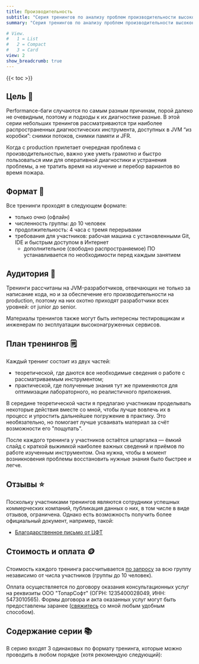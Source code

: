 ```yaml
---
title: Производительность
subtitle: "Серия тренингов по анализу проблем производительности высоконагруженных приложений на JVM"
summary: "Серия тренингов по анализу проблем производительности высоконагруженных приложений на JVM"

# View.
#   1 = List
#   2 = Compact
#   3 = Card
view: 2
show_breadcrumb: true
---
```

{{< toc >}}

## Цель 🎯

Performance-баги случаются по самым разным причинам, порой далеко не очевидным, поэтому и подходы к их диагностике разные. В этой серии небольших тренингов рассматриваются три наиболее распространенных диагностических инструмента, доступных в JVM “из коробки”: снимки потоков, снимки памяти и JFR. 

Когда с production прилетает очередная проблема с производительностью, важно уже уметь грамотно и быстро пользоваться ими для оперативной диагностики и устранения проблемы, а не тратить время на изучение и перебор вариантов во время пожара.

## Формат 🥼

Все тренинги проходят в следующем формате:
* только очно (офлайн)
* численность группы: до 10 человек
* продолжительность: 4 часа с тремя перерывами
* требования для участников: рабочая машина с установленными Git, IDE и быстрым доступом в Интернет
  * дополнительное (свободно распространяемое) ПО устанавливается по необходимости перед каждым занятием 

## Аудитория 👥

Тренинги рассчитаны на JVM-разработчиков, отвечающих не только за написание кода, но и за обеспечение его производительности на production, поэтому на них охотно приходят разработчики всех уровней: от junior до senior.

Материалы тренингов также могут быть интересны тестировщикам и инженерам по эксплуатации высоконагруженных сервисов.

## План тренингов 🗒️

Каждый тренинг состоит из двух частей: 
* теоретической, где даются все необходимые сведения о работе с рассматриваемым инструментом;
* практической, где полученные знания тут же применяются для оптимизации лабораторного, но реалистичного приложения.

В середине теоретической части я предлагаю участникам проделывать некоторые действия вместе со мной, чтобы лучше вовлечь их в процесс и упростить дальнейшее погружение в практику. Это необязательно, но помогает лучше усваивать материал за счёт возможности его "пощупать".

После каждого тренинга у участников остаётся шпаргалка &mdash; ёмкий слайд с краткой выжимкой наиболее важных сведений и приёмов по работе изученным инструментом. Она нужна, чтобы в момент возникновения проблемы восстановить нужные знания было быстрее и легче.

## Отзывы ⭐

Поскольку участниками тренингов являются сотрудники успешных коммерческих компаний, публикация данных о них, в том числе в виде отзывов, ограничена. Однако есть возможность получить более официальный документ, например, такой:

* [Благодарственное письмо от ЦФТ](/img/docs/thanking-letter-cft.pdf)

## Стоимость и оплата 🪙

Стоимость каждого тренинга рассчитывается [по запросу](https://forms.yandex.ru/u/66b620c5f47e7313456e26e4/) за всю группу независимо от числа участников (группы до 10 человек). 

Оплата осуществляется по договору оказания консультационных услуг на реквизиты ООО "ТопарСофт" (ОГРН: 1235400028049, ИНН: 5473010565). Формы договора и акта оказанных услуг могут быть предоставлены заранее ([свяжитесь](https://toparvion.pro/#contact) со мной любым удобным способом).

## Содержание серии 📚

В серию входят 3 одинаковых по формату тренинга, которые можно проводить в любом порядке (хотя рекомендую следующий):
<p/>